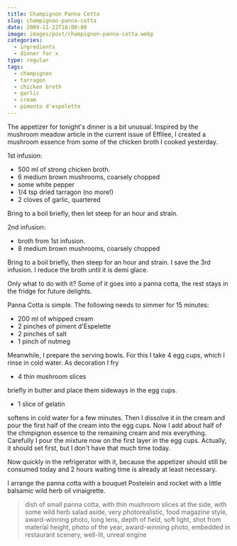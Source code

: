 ```yaml
---
title: Champignon Panna Cotta
slug: champignon-panna-cotta
date: 2009-11-22T18:00:00
image: images/post/champignon-panna-cotta.webp
categories: 
  - ingredients
  - dinner for x
type: regular
tags: 
  - champignon
  - tarragon
  - chicken broth
  - garlic
  - cream
  - pimento d'espelette
---
```


The appetizer for tonight's dinner is a bit unusual. Inspired by the mushroom meadow article in the current issue of Effilee, I created a mushroom essence from some of the chicken broth I cooked yesterday. 

1st infusion:

* 500 ml of strong chicken broth. 
* 6 medium brown mushrooms, coarsely chopped 
* some white pepper 
* 1/4 tsp dried tarragon (no more!) 
* 2 cloves of garlic, quartered

Bring to a boil briefly, then let steep for an hour and strain. 

2nd infusion:

* broth from 1st infusion. 
* 8 medium brown mushrooms, coarsely chopped

Bring to a boil briefly, then steep for an hour and strain. I save the 3rd infusion. I reduce the broth until it is demi glace.

Only what to do with it? Some of it goes into a panna cotta, the rest stays in the fridge for future delights.

Panna Cotta is simple. The following needs to simmer for 15 minutes:

* 200 ml of whipped cream 
* 2 pinches of piment d'Espelette 
* 2 pinches of salt 
* 1 pinch of nutmeg

Meanwhile, I prepare the serving bowls. For this I take 4 egg cups, which I rinse in cold water. As decoration I fry

* 4 thin mushroom slices

briefly in butter and place them sideways in the egg cups.

* 1 slice of gelatin

softens in cold water for a few minutes. Then I dissolve it in the cream and pour the first half of the cream into the egg cups. Now I add about half of the chmpignon essence to the remaining cream and mix everything. Carefully I pour the mixture now on the first layer in the egg cups. Actually, it should set first, but I don't have that much time today.

Now quickly in the refrigerator with it, because the appetizer should still be consumed today and 2 hours waiting time is already at least necessary.

I arrange the panna cotta with a bouquet Postelein and rocket with a little balsamic wild herb oil vinaigrette.

> dish of small panna cotta, with thin mushroom slices at the side, with some wild herb salad aside, very photorealistic, food magazine style, award-winning photo, long lens, depth of field, soft light, shot from material height, photo of the year, award-winning photo, embedded in restaurant scenery, well-lit, unreal engine
